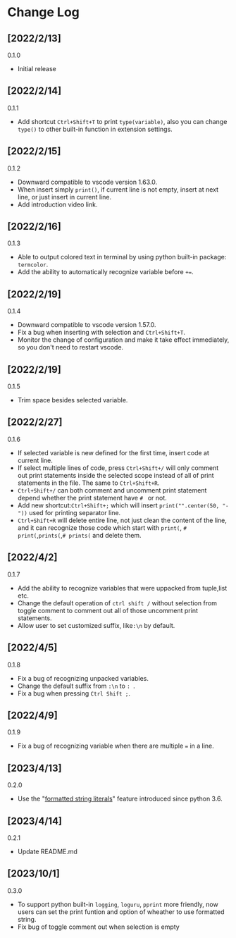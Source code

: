 # Change Log

## [2022/2/13]
0.1.0
- Initial release

## [2022/2/14]
0.1.1
- Add shortcut `Ctrl+Shift+T` to print `type(variable)`, also you can change `type()` to other built-in function in extension settings.

## [2022/2/15]
0.1.2
- Downward compatible to vscode version 1.63.0.
- When insert simply `print()`, if current line is not empty, insert at next line, or just insert in current line.
- Add introduction video link.

## [2022/2/16]
0.1.3
- Able to output colored text in terminal by using python built-in package: `termcolor`.
- Add the ability to automatically recognize variable before `+=`.

## [2022/2/19]
0.1.4
- Downward compatible to vscode version 1.57.0.
- Fix a bug when inserting with selection and `Ctrl+Shift+T`.
- Monitor the change of configuration and make it take effect immediately, so you don't need to restart vscode.

## [2022/2/19]
0.1.5
- Trim space besides selected variable.

## [2022/2/27]
0.1.6
- If selected variable is new defined for the first time, insert code at current line.
- If select multiple lines of code, press `Ctrl+Shift+/` will only comment out print statements inside the selected scope instead of all of print statements in the file. The same to `Ctrl+Shift+R`.
- `Ctrl+Shift+/` can both comment and uncomment print statement depend whether the print statement have `# ` or not.
- Add new shortcut:`Ctrl+Shift+;` which will insert `print("".center(50, "-"))` used for printing separator line.
- `Ctrl+Shift+R` will delete entire line, not just clean the content of the line, and it can recognize those code which start with `print(`, `# print(`,`prints(`,`# prints(` and delete them.

## [2022/4/2]
0.1.7
- Add the ability to recognize variables that were uppacked from tuple,list etc.
- Change the default operation of `ctrl shift /` without selection from toggle comment to comment out all of those uncomment print statements.
- Allow user to set customized suffix, like`:\n` by default. 

## [2022/4/5]
0.1.8
- Fix a bug of recognizing unpacked variables.
- Change the default suffix from `:\n` to `: `.
- Fix a bug when pressing `Ctrl Shift ;`.

## [2022/4/9]
0.1.9
- Fix a bug of recognizing variable when there are multiple `=` in a line.

## [2023/4/13]
0.2.0
- Use the "[formatted string literals](https://docs.python.org/3/whatsnew/3.6.html#pep-498-formatted-string-literals)" feature introduced since python 3.6.

## [2023/4/14]
0.2.1
- Update README.md

## [2023/10/1]
0.3.0
-  To support python built-in `logging`, `loguru`, `pprint` more friendly, now users can set the print funtion and option of wheather to use formatted string.
-  Fix bug of toggle comment out when selection is empty